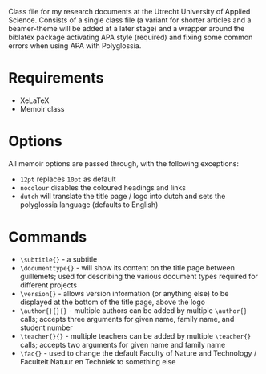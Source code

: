Class file for my research documents at the Utrecht University of Applied Science. Consists of a single class file (a variant for shorter articles and a beamer-theme will be added at a later stage) and a wrapper around the biblatex package activating APA style (required) and fixing some common errors when using APA with Polyglossia. 

# Requirements
* XeLaTeX
* Memoir class

# Options
All memoir options are passed through, with the following exceptions:
* `12pt` replaces `10pt` as default
* `nocolour` disables the coloured headings and links
* `dutch` will translate the title page / logo into dutch and sets the polyglossia language (defaults to English)

# Commands
* `\subtitle{}` - a subtitle
* `\documenttype{}` - will show its content on the title page between guillemets; used for describing the various document types required for different projects
* `\version{}` - allows version information (or anything else) to be displayed at the bottom of the title page, above the logo
* `\author{}{}{}` - multiple authors can be added by multiple `\author{}` calls; accepts three arguments for given name, family name, and student number
* `\teacher{}{}` - multiple teachers can be added by multiple `\teacher{}` calls; accepts two arguments for given name and family name
* `\fac{}` - used to change the default Faculty of Nature and Technology / Faculteit Natuur en Techniek to something else


